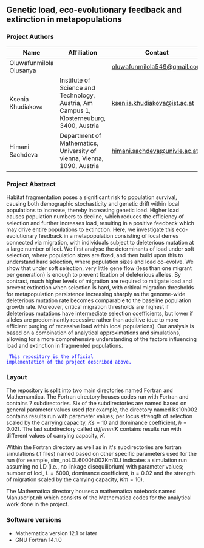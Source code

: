 ## Genetic load, eco-evolutionary feedback and extinction in metapopulations




### Project Authors

| Name                       | Affiliation                                                                              | Contact                     |
|----------------------------|------------------------------------------------------------------------------------------|-----------------------------|
| Oluwafunmilola Olusanya    |                                                                                          | oluwafunmilola549@gmail.com |
| Ksenia Khudiakova          | Institute of Science and Technology, Austria, Am Campus 1, Klosterneuburg, 3400, Austria | kseniia.khudiakova@ist.ac.at|
| Himani Sachdeva            | Department of Mathematics, University of vienna, Vienna, 1090, Austria                   | himani.sachdeva@univie.ac.at|


### Project Abstract

Habitat fragmentation poses a significant risk to population survival, causing both demographic stochasticity and genetic drift within local populations to increase, thereby increasing genetic load. Higher load
causes population numbers to decline, which reduces the efficiency of selection and further increases load, resulting in a positive feedback which may drive entire populations to extinction. Here, we investigate this eco-evolutionary feedback in a metapopulation consisting of local demes connected via migration, with individuals subject to deleterious mutation at a large number of loci. We first analyse the determinants of load under soft selection, where population sizes are fixed, and then build upon this to understand hard selection, where population sizes and load co-evolve. We show that under soft selection, very little gene flow (less than one migrant per generation) is enough to prevent fixation of deleterious alleles. By contrast, much higher levels of migration are required to mitigate load and prevent extinction when selection is hard, with critical migration thresholds for metapopulation persistence increasing sharply as the genome-wide deleterious mutation rate becomes comparable to the baseline population growth rate. Moreover, critical migration thresholds are highest if deleterious mutations have intermediate selection coefficients, but lower if alleles are predominantly recessive rather than additive (due to more efficient purging of recessive load within local populations). Our analysis is based on a combination of analytical approximations and simulations, allowing for a more comprehensive understanding of the factors influencing load and extinction in fragmented populations.

<code style="color : blue"> This repository is the official implementation of the project described above.</code> 

### Layout

The repository is split into two main directories named Fortran and Mathemamtica. The Fortran directory houses codes run with Fortran and contains 7 subdirectories. Six of the subdirectories are named based on general parameter values used (for example, the directory named Ks10h002 contains results run with parameter values; per locus strength of selection scaled by the carrying capacity, $Ks = 10$ and dominance coefficient, $h = 0.02$). The last subdirectory called $\textit{differentK}$ contains results run with different values  of carrying capacity, $K$. 

Within the Fortran directory as well as in it's subdirectories are fortran simulations (.f files) named based on other specific parameters used for the run (for example, sim_noLDL6000h002Km10.f indicates a simulation run assuming no LD (i.e., no linkage disequilibrium) with parameter values; number of loci, $L = 6000$, dominance coefficient, $h = 0.02$ and the strength of migration scaled by the carrying capacity, $Km = 10$).  


The Mathematica directory houses a mathematica notebook named Manuscript.nb which consists of the Mathematica codes for the analytical work done in the project. 

### Software versions

* Mathematica version 12.1 or later
* GNU Fortran 14.1.0
